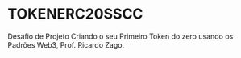 # TOKENERC20SSCC
Desafio de Projeto Criando o seu Primeiro Token do zero usando os Padrões Web3, Prof. Ricardo Zago.
